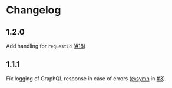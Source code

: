 # Changelog

## 1.2.0

Add handling for `requestId` ([#18](https://github.com/molindo/molindo-node-logger/pull/18))

## 1.1.1

Fix logging of GraphQL response in case of errors ([@symn](https://github.com/symn) in [#3](https://github.com/molindo/molindo-node-logger/pull/3)).
